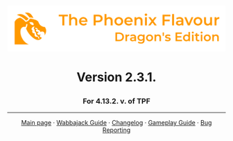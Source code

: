 ![image](images/Banner.webp)
# <p align="center">Version 2.3.1.</p>
### <p align="center">For 4.13.2. v. of TPF</p>

---

<p align="center">
  <a href="https://www.nexusmods.com/skyrimspecialedition/mods/51973">Main page</a> ·
  <a href="WABBAJACK.md">Wabbajack Guide</a> ·
  <a href="https://github.com/DragonBlame/tpf-dragons-edition/releases">Changelog</a> ·
  <a href="GAMEPLAY.md">Gameplay Guide</a> ·
  <a href="BUGS.md">Bug Reporting</a>
</p>





